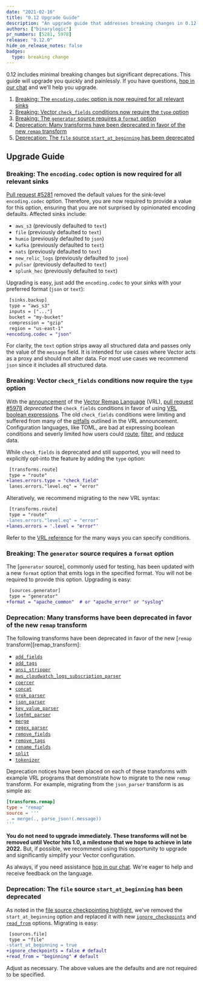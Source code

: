 ```yaml
---
date: "2021-02-16"
title: "0.12 Upgrade Guide"
description: "An upgrade guide that addresses breaking changes in 0.12.0"
authors: ["binarylogic"]
pr_numbers: [5281, 5978]
release: "0.12.0"
hide_on_release_notes: false
badges:
  type: breaking change
---
```


0.12 includes minimal breaking changes but significant deprecations. This guide will upgrade you quickly and
painlessly. If you have questions, [hop in our chat][chat] and we'll help you upgrade.

1. [Breaking: The `encoding.codec` option is now required for all relevant sinks](#first)
1. [Breaking: Vector `check_fields` conditions now require the `type` option](#second)
1. [Breaking: The `generator` source requires a `format` option](#third)
1. [Deprecation: Many transforms have been deprecated in favor of the new `remap` transform](#fourth)
1. [Deprecation: The `file` source `start_at_beginning` has been deprecated](#fifth)

## Upgrade Guide

### Breaking: The `encoding.codec` option is now required for all relevant sinks<a name="first"></a>

[Pull request #5281][pr_5281] removed the default values for the sink-level `encoding.codec` option. Therefore, you are
now required to provide a value for this option, ensuring that you are not surprised by opinionated encoding defaults.
Affected sinks include:

* `aws_s3` (previously defaulted to `text`)
* `file` (previously defaulted to `text`)
* `humio` (previously defaulted to `json`)
* `kafka` (previously defaulted to `text`)
* `nats` (previously defaulted to `text`)
* `new_relic_logs` (previously defaulted to `json`)
* `pulsar` (previously defaulted to `text`)
* `splunk_hec` (previously defaulted to `text`)

Upgrading is easy, just add the `encoding.codec` to your sinks with your preferred format (`json` or `text`):

```diff
 [sinks.backup]
 type = "aws_s3"
 inputs = ["..."]
 bucket = "my-bucket"
 compression = "gzip"
 region = "us-east-1"
+encoding.codec = "json"
```

For clarity, the `text` option strips away all structured data and passes only the value of the `message` field. It is
intended for use cases where Vector acts as a proxy and should not alter data. For most use cases we recommend `json`
since it includes all structured data.

### Breaking: Vector `check_fields` conditions now require the `type` option<a name="second"></a>

With the [announcement][vrl_announcement] of the [Vector Remap Language][vrl_reference] (VRL), [pull request #5978][pr_5978]
_deprecated_ the `check_fields` conditions in favor of using [VRL boolean expressions][vrl_boolean_expression]. The old
`check_fields` conditions were limiting and suffered from many of the [pitfalls][config_synytax_pitfalls] outlined in
the VRL announcement. Configuration languages, like TOML, are bad at expressing boolean conditions and severly
limited how users could [route][route_transform], [filter][filter_transform], and [reduce][reduce_transform] data.

While `check_fields` is deprecated and still supported, you will need to explicitly opt-into the feature by adding the
`type` option:

```diff
 [transforms.route]
 type = "route"
+lanes.errors.type = "check_field"
 lanes.errors."level.eq" = "error"
```

Alteratively, we recommend migrating to the new VRL syntax:

```diff
 [transforms.route]
 type = "route"
-lanes.errors."level.eq" = "error"
+lanes.errors = '.level = "error"'
```

Refer to the [VRL reference][vrl_reference] for the many ways you can specify conditions.

### Breaking: The `generator` source requires a `format` option<a name="third"></a>

The [`generator` source], commonly used for testing, has been updated with a new `format` option that emits logs in
the specified format. You will not be required to provide this option. Upgrading is easy:

```diff
 [sources.generator]
 type = "generator"
+format = "apache_common"  # or "apache_error" or "syslog"
```

### Deprecation: Many transforms have been deprecated in favor of the new `remap` transform<a name="fourth"></a>

The following transforms have been deprecated in favor of the new [`remap` transform][remap_transform]:

* [`add_fields`][add_fields_transform]
* [`add_tags`][add_tags_transform]
* [`ansi_stripper`][ansi_stripper_transform]
* [`aws_cloudwatch_logs_subscription_parser`][aws_cloudwatch_logs_subscription_parser_transform]
* [`coercer`][coercer_transform]
* [`concat`][concat_transform]
* [`grok_parser`][grok_parser_transform]
* [`json_parser`][json_parser_transform]
* [`key_value_parser`][key_value_parser_transform]
* [`logfmt_parser`][logfmt_parser_transform]
* [`merge`][merge_transform]
* [`regex_parser`][regex_parser_transform]
* [`remove_fields`][remove_fields_transform]
* [`remove_tags`][remove_tags_transform]
* [`rename_fields`][rename_fields_transform]
* [`split`][split_transform]
* [`tokenizer`][tokenizer_transform]

Deprecation notices have been placed on each of these transforms with example VRL programs that demonstrate how to
migrate to the new `remap` transform. For example, migrating from the `json_parser` transform is as simple as:

```toml
[transforms.remap]
type = "remap"
source = '''
. = merge(., parse_json!(.message))
'''
```

**You do not need to upgrade immediately. These transforms will not be removed until Vector hits 1.0, a milestone that
we hope to achieve in late 2022.** But, if possible, we recommend using this opportunity to upgrade and significantly
simplify your Vector configuration.

As always, if you need assistance [hop in our chat][chat]. We're eager to help and receive feedback on the language.

### Deprecation: The `file` source `start_at_beginning` has been deprecated<a name="fifth"></a>

As noted in the [file source checkpointing highlight][file_source_highlight], we've removed the `start_at_beginning`
option and replaced it with new [`ignore_checkpoints`][ignore_checkpoints] and [`read_from`][read_from] options.
Migrating is easy:

```diff
 [sources.file]
 type = "file"
-start_at_beginning = true
+ignore_checkpoints = false # default
+read_from = "beginning" # default
```

Adjust as necessary. The above values are the defaults and are not required to be specified.

[add_fields_transform]: /docs/reference/configuration/transforms/remap
[add_tags_transform]: /docs/reference/configuration/transforms/remap
[ansi_stripper_transform]: /docs/reference/vrl/functions/#strip_ansi_escape_codes
[aws_cloudwatch_logs_subscription_parser_transform]: /docs/reference/vrl/functions/#parse_aws_cloudwatch_log_subscription_message
[chat]: https://chat.vector.dev
[coercer_transform]: /docs/reference/vrl/functions/#coerce-functions
[concat_transform]: /docs/reference/configuration/transforms/remap
[config_synytax_pitfalls]: /blog/vector-remap-language/#config-languages
[file_source_highlight]: /highlights/2021-01-31-file-source-checkpointing
[grok_parser_transform]: /docs/reference/vrl/functions/#parse_grok
[json_parser_transform]: /docs/reference/vrl/functions/#parse_json
[key_value_parser_transform]: /docs/reference/vrl/functions/#parse_key_value
[logfmt_parser_transform]: /docs/reference/vrl/functions/#parse_logfmt
[merge_transform]: /docs/reference/vrl/functions/#merge
[pr_5281]: https://github.com/vectordotdev/vector/pull/5281
[pr_5978]: https://github.com/vectordotdev/vector/pull/5978
[filter_transform]: /docs/reference/configuration/transforms/filter/
[ignore_checkpoints]: /docs/reference/configuration/sources/file/#ignore_checkpoints
[read_from]: /docs/reference/configuration/sources/file/#read_from
[reduce_transform]: /docs/reference/configuration/transforms/reduce/
[regex_parser_transform]: /docs/reference/vrl/functions/#parse_regex
[remove_fields_transform]: /docs/reference/vrl/functions/#del
[remove_tags_transform]: /docs/reference/configuration/transforms/remap
[rename_fields_transform]: /docs/reference/configuration/transforms/remap
[route_transform]: /docs/reference/configuration/transforms/route/
[split_transform]: /docs/reference/vrl/functions/#split
[tokenizer_transform]: /docs/reference/vrl/functions/#parse_tokens
[vrl_announcement]: /blog/vector-remap-language/
[vrl_boolean_expression]: /docs/reference/vrl/expressions/#comparison
[vrl_reference]: /docs/reference/vrl/
